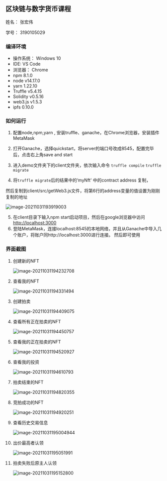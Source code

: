 ## 区块链与数字货币课程

姓名： 张宏伟

学号： 3190105029

### 编译环境

- 操作系统： Windows 10
- IDE: VS Code
- 浏览器： Chrome
- npm 8.1.0
- node  v14.17.0
- yarn 1.22.10
- Truffle v5.4.15
- Solidity v0.5.16
- web3.js v1.5.3
- ipfs  0.10.0

### 如何运行

1. 配置node,npm,yarn ,  安装truffle、ganache，在Chrome浏览器，安装插件MetaMask

2. 打开Ganache，选择quickstart，将server的端口号改成8545，配置完毕后，点击右上角save and start

3. 进入demo文件夹下的client文件夹，依次输入命令 `truffle compile`  `truffle migrate`

4. 将`truffle migrate`后的结果中的‘myNft' 中的contract address 复制，

   

然后复制到client/src/getWeb3.js文件，将第6行的address变量的值设置为刚刚复制的地址

![image-20211031193919003](C:\Users\zhw\AppData\Roaming\Typora\typora-user-images\image-20211031193919003.png)

5. 在client目录下输入npm start启动项目，然后在google浏览器中访问[http://localhost:3000](http://localhost:3000/)
6. 登陆MetaMask，连接localhost:8545的本地网络，并且从Ganache中导入几个账户，将账户同http://localhost:3000进行连接。 然后即可使用

### 界面截图

1. 创建新的NFT

   ![image-20211031194232708](C:\Users\zhw\AppData\Roaming\Typora\typora-user-images\image-20211031194232708.png)

   

2. 查看我的NFT

   ![image-20211031194331494](C:\Users\zhw\AppData\Roaming\Typora\typora-user-images\image-20211031194331494.png)

   

   

3. 创建拍卖

   ![image-20211031194409075](C:\Users\zhw\AppData\Roaming\Typora\typora-user-images\image-20211031194409075.png)

   

4. 查看所有正在拍卖的NFT

   ![image-20211031194450757](C:\Users\zhw\AppData\Roaming\Typora\typora-user-images\image-20211031194450757.png)

   

5. 查看我的正在拍卖的NFT

   ![image-20211031194520927](C:\Users\zhw\AppData\Roaming\Typora\typora-user-images\image-20211031194520927.png)

   

6. 查看我的投资

   ![image-20211031194610793](C:\Users\zhw\AppData\Roaming\Typora\typora-user-images\image-20211031194610793.png)

   

7. 拍卖结束的NFT

   ![image-20211031194820355](C:\Users\zhw\AppData\Roaming\Typora\typora-user-images\image-20211031194820355.png)

   

8. 竞拍成功的NFT

   ![image-20211031194920251](C:\Users\zhw\AppData\Roaming\Typora\typora-user-images\image-20211031194920251.png)

   

9. 查看历史交易信息

   ![image-20211031195004944](C:\Users\zhw\AppData\Roaming\Typora\typora-user-images\image-20211031195004944.png)

   

10. 出价最高者认领

    ![image-20211031195051991](C:\Users\zhw\AppData\Roaming\Typora\typora-user-images\image-20211031195051991.png)



11. 拍卖失败后原主人认领

    ![image-20211031195152800](C:\Users\zhw\AppData\Roaming\Typora\typora-user-images\image-20211031195152800.png)

